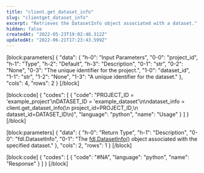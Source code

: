 ```yaml
---
title: "client.get_dataset_info"
slug: "clientget_dataset_info"
excerpt: "Retrieves the DatasetInfo object associated with a dataset."
hidden: false
createdAt: "2022-05-23T19:02:48.312Z"
updatedAt: "2022-06-21T17:23:43.599Z"
---
```

[block:parameters]
{
  "data": {
    "h-0": "Input Parameters",
    "0-0": "project_id",
    "h-1": "Type",
    "h-2": "Default",
    "h-3": "Description",
    "0-1": "str",
    "0-2": "None",
    "0-3": "The unique identifier for the project.",
    "1-0": "dataset_id",
    "1-1": "str",
    "1-2": "None",
    "1-3": "A unique identifier for the dataset."
  },
  "cols": 4,
  "rows": 2
}
[/block]

[block:code]
{
  "codes": [
    {
      "code": "PROJECT_ID = 'example_project'\nDATASET_ID = 'example_dataset'\n\ndataset_info = client.get_dataset_info(\n    project_id=PROJECT_ID,\n    dataset_id=DATASET_ID\n)",
      "language": "python",
      "name": "Usage"
    }
  ]
}
[/block]

[block:parameters]
{
  "data": {
    "h-0": "Return Type",
    "h-1": "Description",
    "0-0": "fdl.DatasetInfo",
    "0-1": "The [fdl.DatasetInfo()](ref:fdldatasetinfo) object associated with the specified dataset."
  },
  "cols": 2,
  "rows": 1
}
[/block]

[block:code]
{
  "codes": [
    {
      "code": "#NA",
      "language": "python",
      "name": "Response"
    }
  ]
}
[/block]